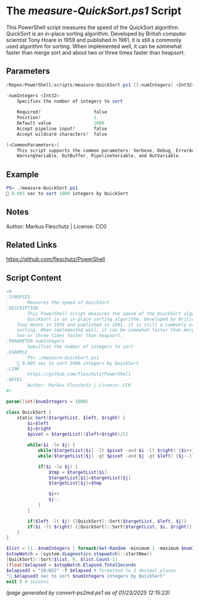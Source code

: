 The *measure-QuickSort.ps1* Script
===========================

This PowerShell script measures the speed of the QuickSort algorithm.
QuickSort is an in-place sorting algorithm. Developed by British computer scientist
Tony Hoare in 1959 and published in 1961, it is still a commonly used algorithm for
sorting. When implemented well, it can be somewhat faster than merge sort and about
two or three times faster than heapsort.

Parameters
----------
```powershell
/Repos/PowerShell/scripts/measure-QuickSort.ps1 [[-numIntegers] <Int32>] [<CommonParameters>]

-numIntegers <Int32>
    Specifies the number of integers to sort
    
    Required?                    false
    Position?                    1
    Default value                1000
    Accept pipeline input?       false
    Accept wildcard characters?  false

[<CommonParameters>]
    This script supports the common parameters: Verbose, Debug, ErrorAction, ErrorVariable, WarningAction, 
    WarningVariable, OutBuffer, PipelineVariable, and OutVariable.
```

Example
-------
```powershell
PS> ./measure-QuickSort.ps1
🧭 0.085 sec to sort 1000 integers by QuickSort

```

Notes
-----
Author: Markus Fleschutz | License: CC0

Related Links
-------------
https://github.com/fleschutz/PowerShell

Script Content
--------------
```powershell
<#
.SYNOPSIS
        Measures the speed of QuickSort
.DESCRIPTION
        This PowerShell script measures the speed of the QuickSort algorithm.
        QuickSort is an in-place sorting algorithm. Developed by British computer scientist
	Tony Hoare in 1959 and published in 1961, it is still a commonly used algorithm for
	sorting. When implemented well, it can be somewhat faster than merge sort and about
	two or three times faster than heapsort.
.PARAMETER numIntegers
        Specifies the number of integers to sort
.EXAMPLE
        PS> ./measure-QuickSort.ps1
 	🧭 0.085 sec to sort 1000 integers by QuickSort 
.LINK
        https://github.com/fleschutz/PowerShell
.NOTES
        Author: Markus Fleschutz | License: CC0
#>

param([int]$numIntegers = 1000)

class QuickSort {
    static Sort($targetList, $left, $right) {
        $i=$left
        $j=$right
        $pivot = $targetList[($left+$right)/2]

        while($i -le $j) {
            while($targetList[$i] -lt $pivot -and $i -lt $right) {$i++}
            while($targetList[$j] -gt $pivot -and $j -gt $left) {$j--}

            if($i -le $j) {
                $tmp = $targetList[$i]
                $targetList[$i]=$targetList[$j]
                $targetList[$j]=$tmp

                $i++
                $j--
            }
        }

        if($left -lt $j) {[QuickSort]::Sort($targetList, $left, $j)}
        if($i -lt $right) {[QuickSort]::Sort($targetList, $i, $right)}
    }
}

$list = (1..$numIntegers | foreach{Get-Random -minimum 1 -maximum $numIntegers})
$stopWatch = [system.diagnostics.stopwatch]::startNew()
[QuickSort]::Sort($list, 0, $list.Count-1)
[float]$elapsed = $stopWatch.Elapsed.TotalSeconds
$elapsed3 = "{0:N3}" -f $elapsed # formatted to 3 decimal places
"🧭 $elapsed3 sec to sort $numIntegers integers by QuickSort"
exit 0 # success
```

*(page generated by convert-ps2md.ps1 as of 01/23/2025 12:15:23)*

